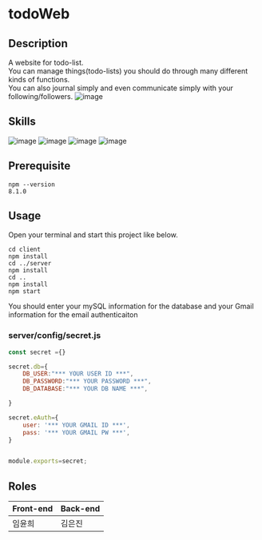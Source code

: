 # todoWeb

## Description
A website for todo-list.<br/>
You can manage things(todo-lists) you should do through many different kinds of functions.<br/>
You can also journal simply and even communicate simply with your following/followers.
![image](https://github.com/YunheeLim/todo_mate/assets/92131041/d4d74090-ab2c-408f-9f71-ab44e5300f05)

## Skills
![image](https://img.shields.io/badge/React-20232A?style=for-the-badge&logo=react&logoColor=61DAFB)
![image](https://img.shields.io/badge/Redux-593D88?style=for-the-badge&logo=redux&logoColor=white)
![image](https://img.shields.io/badge/Node%20js-339933?style=for-the-badge&logo=nodedotjs&logoColor=white)
![image](https://img.shields.io/badge/MySQL-005C84?style=for-the-badge&logo=mysql&logoColor=white)

## Prerequisite
```shell
npm --version
8.1.0
```
## Usage
Open your terminal and start this project like below.
```shell
cd client
npm install
cd ../server
npm install
cd ..
npm install
npm start
```
You should enter your mySQL information for the database and your Gmail information for the email authenticaiton
### server/config/secret.js 
```javascript
const secret ={}

secret.db={
    DB_USER:"*** YOUR USER ID ***",
    DB_PASSWORD:"*** YOUR PASSWORD ***",
    DB_DATABASE:"*** YOUR DB NAME ***",

}

secret.eAuth={
    user: '*** YOUR GMAIL ID ***',
    pass: '*** YOUR GMAIL PW ***', 
}


module.exports=secret;
```
## Roles
|Front-end|Back-end|
|---|---|
|임윤희|김은진|

